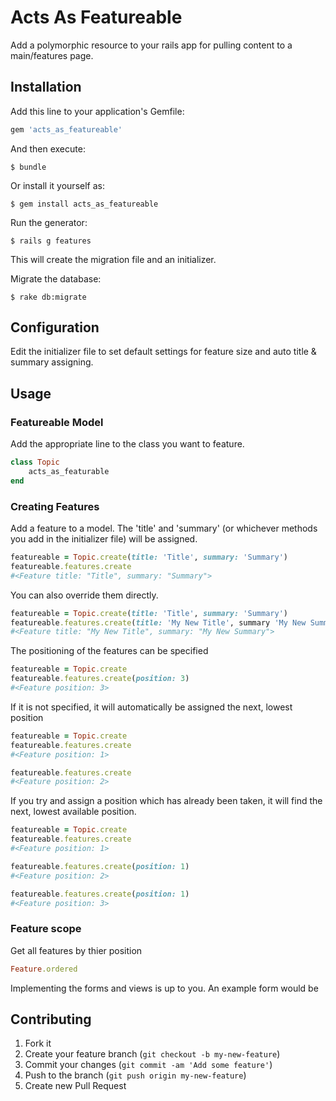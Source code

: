 # Acts As Featureable

Add a polymorphic resource to your rails app for pulling content to a main/features page.

## Installation

Add this line to your application's Gemfile:

```ruby
gem 'acts_as_featureable'
```

And then execute:

    $ bundle

Or install it yourself as:

    $ gem install acts_as_featureable
    
Run the generator:

    $ rails g features

This will create the migration file and an initializer.

Migrate the database:

    $ rake db:migrate

## Configuration

Edit the initializer file to set default settings for feature size and auto title & summary assigning.

## Usage

### Featureable Model

Add the appropriate line to the class you want to feature.

```ruby
class Topic
	acts_as_featurable
end
```

### Creating Features

Add a feature to a model. The 'title' and 'summary' (or whichever methods you add in the initializer file) will be assigned.

```ruby
featureable = Topic.create(title: 'Title', summary: 'Summary')
featureable.features.create
#<Feature title: "Title", summary: "Summary">
```

You can also override them directly.

```ruby
featureable = Topic.create(title: 'Title', summary: 'Summary')
featureable.features.create(title: 'My New Title', summary 'My New Summary')
#<Feature title: "My New Title", summary: "My New Summary">
```

The positioning of the features can be specified

```ruby
featureable = Topic.create
featureable.features.create(position: 3)
#<Feature position: 3>
```

If it is not specified, it will automatically be assigned the next, lowest position

```ruby
featureable = Topic.create
featureable.features.create
#<Feature position: 1>

featureable.features.create
#<Feature position: 2>
```

If you try and assign a position which has already been taken, it will find the next, lowest available position.

```ruby
featureable = Topic.create
featureable.features.create
#<Feature position: 1>

featureable.features.create(position: 1)
#<Feature position: 2>

featureable.features.create(position: 1)
#<Feature position: 3>
```

### Feature scope

Get all features by thier position

```ruby
Feature.ordered
```

Implementing the forms and views is up to you. An example form would be

## Contributing

1. Fork it
2. Create your feature branch (`git checkout -b my-new-feature`)
3. Commit your changes (`git commit -am 'Add some feature'`)
4. Push to the branch (`git push origin my-new-feature`)
5. Create new Pull Request

